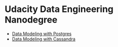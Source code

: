 # Udacity Data Engineering Nanodegree

* [Data Modeling with Postgres](data-modeling-with-postgres)
* [Data Modeling with Cassandra](data-modeling-with-cassandra)
